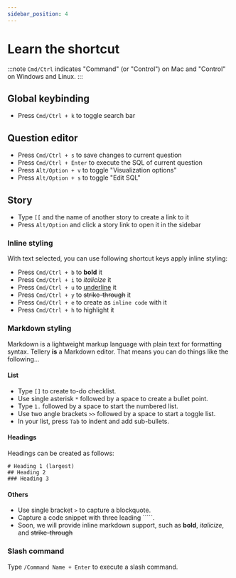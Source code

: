 ```yaml
---
sidebar_position: 4
---
```


# Learn the shortcut

:::note
`Cmd/Ctrl`  indicates "Command" (or "Control") on Mac and "Control" on Windows and Linux.
:::


## Global keybinding

* Press `Cmd/Ctrl + k` to toggle search bar


## Question editor


* Press `Cmd/Ctrl + s` to save changes to current question
* Press `Cmd/Ctrl + Enter` to execute the SQL of current question
* Press `Alt/Option + v` to toggle "Visualization options"
* Press `Alt/Option + s` to toggle "Edit SQL"


## Story


* Type `[[` and the name of another story to create a link to it
* Press `Alt/Option` and click a story link to open it in the sidebar


### Inline styling


With text selected, you can use following shortcut keys apply inline styling:

* Press `Cmd/Ctrl + b` to **bold** it
* Press `Cmd/Ctrl + i` to *italicize* it
* Press `Cmd/Ctrl + u` to <u>underline</u> it
* Press `Cmd/Ctrl + y` to ~~strike-through~~ it
* Press `Cmd/Ctrl + e` to create as `inline code` with it
* Press `Cmd/Ctrl + h` to highlight it



### Markdown styling


Markdown is a lightweight markup language with plain text for formatting syntax. Tellery **is** a Markdown editor. That means you can do things like the following…


#### List

* Type `[]` to create to-do checklist.
* Use single asterisk `*` followed by a space to create a bullet point.
* Type `1.` followed by a space to start the numbered list.
* Use two angle brackets `>>` followed by a space to start a toggle list.
* In your list, press `Tab` to indent and add sub-bullets.


#### Headings

Headings can be created as follows:

```
# Heading 1 (largest)
## Heading 2 
### Heading 3
```

#### Others


* Use single bracket `>` to capture a blockquote.
* Capture a code snippet with three leading `````.
* Soon, we will provide inline markdown support, such as **bold**, *italicize*, and ~~strike-through~~


### Slash command


Type `/Command Name + Enter` to execute a slash command.

